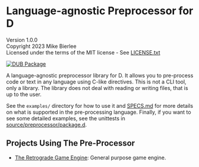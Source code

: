 # Language-agnostic Preprocessor for D

Version 1.0.0  
Copyright 2023 Mike Bierlee  
Licensed under the terms of the MIT license - See [LICENSE.txt](LICENSE.txt)

[![DUB Package](https://img.shields.io/dub/v/preprocessor.svg)](https://code.dlang.org/packages/preprocessor)

A language-agnostic preprocessor library for D. It allows you to pre-process code or text in any language using C-like directives. This is not a CLI tool, only a library. The library does not deal with reading or writing files, that is up to the user. 

See the `examples/` directory for how to use it and [SPECS.md](SPECS.md) for more details on what is supported in the pre-processing language. Finally, if you want to see some detailed examples, see the unittests in [source/preprocessor/package.d](package.d).

## Projects Using The Pre-Processor

- [The Retrograde Game Engine](https://github.com/mbierlee/retrograde): General purpose game engine.
